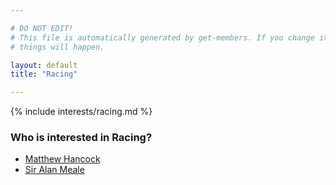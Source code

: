 ```yaml
---

# DO NOT EDIT!
# This file is automatically generated by get-members. If you change it, bad
# things will happen.

layout: default
title: "Racing"

---
```


{% include interests/racing.md %}

### Who is interested in Racing?


* [Matthew Hancock](../members/matthew-hancock.html)
* [Sir Alan Meale](../members/sir-alan-meale.html)
